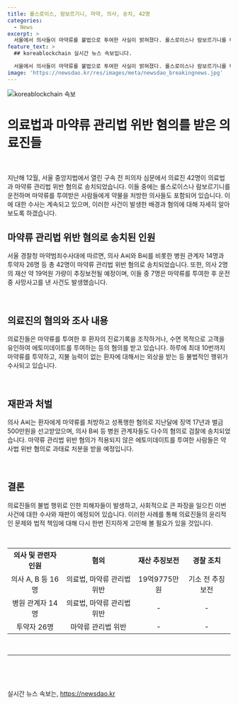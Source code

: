 ```yaml
---
title: 롤스로이스, 람보르기니, 마약, 의사, 송치, 42명
categories:
  - News
excerpt: >
  서울에서 의사들이 마약류를 불법으로 투여한 사실이 밝혀졌다. 롤스로이스나 람보르기니를 타는 고객들에게도 마약을 준 의료인이 포함돼 있다. 이들은 수면 마취제 계열 마약류를 불법 투약하고, 수사를 피하기 위해 진료기록을 조작한 혐의도 받는다. 병원은 환자들로부터 수많은 돈을 받아들였으며, 의사들은 다른 범죄행위에도 연루돼 있다.신씨에게 마약류를 처방하고 환자를 성폭행한 의사도 징역형을 선고받았다.명의 사람들이 마약을 투여받은 사실이 확인됐으며, 이에 대한 경찰 조사가 계속되고 있다.
feature_text: >
  ## koreablockchain 실시간 뉴스 속보입니다.

  서울에서 의사들이 마약류를 불법으로 투여한 사실이 밝혀졌다. 롤스로이스나 람보르기니를 타는 고객들에게도 마약을 준 의료인이 포함돼 있다. 이들은 수면 마취제 계열 마약류를 불법 투약하고, 수사를 피하기 위해 진료기록을 조작한 혐의도 받는다. 병원은 환자들로부터 수많은 돈을 받아들였으며, 의사들은 다른 범죄행위에도 연루돼 있다.신씨에게 마약류를 처방하고 환자를 성폭행한 의사도 징역형을 선고받았다.명의 사람들이 마약을 투여받은 사실이 확인됐으며, 이에 대한 경찰 조사가 계속되고 있다.
image: 'https://newsdao.kr/res/images/meta/newsdao_breakingnews.jpg'
---
```


<p><img src="https://newsdao.kr/res/images/meta/newsdao_breakingnews.jpg" alt="koreablockchain 속보" /></p>

<h1>의료법과 마약류 관리법 위반 혐의를 받은 의료진들</h1>

<p data-ke-size="size16">&nbsp;</p>

<p data-ke-size="size16">지난해 12월, 서울 중앙지법에서 열린 구속 전 피의자 심문에서 의료진 42명이 의료법과 마약류 관리법 위반 혐의로 송치되었습니다. 이들 중에는 롤스로이스나 람보르기니를 운전하며 마약류를 투여받은 사람들에게 약물을 처방한 의사들도 포함되어 있습니다. 이에 대한 수사는 계속되고 있으며, 이러한 사건이 발생한 배경과 혐의에 대해 자세히 알아보도록 하겠습니다.</p>

<h2 data-ke-size="size26">마약류 관리법 위반 혐의로 송치된 인원</h2>

<p data-ke-size="size16">서울 경찰청 마약범죄수사대에 따르면, 의사 A씨와 B씨를 비롯한 병원 관계자 14명과 투약자 26명 등 총 42명이 마약류 관리법 위반 혐의로 송치되었습니다. 또한, 의사 2명의 재산 약 19억원 가량이 추징보전될 예정이며, 이들 중 7명은 마약류를 투여한 후 운전 중 사망사고를 낸 사건도 발생했습니다.</p>

<p data-ke-size="size16">&nbsp;</p>

<h2 data-ke-size="size26">의료진의 혐의와 조사 내용</h2>

<p data-ke-size="size16">의료진들은 마약류를 투여한 후 환자의 진료기록을 조작하거나, 수면 목적으로 고객을 유인하여 에토미데이트를 투여하는 등의 혐의를 받고 있습니다. 하루에 최대 10번까지 마약류를 투약하고, 지불 능력이 없는 환자에 대해서는 외상을 받는 등 불법적인 행위가 수사되고 있습니다.</p>

<p data-ke-size="size16">&nbsp;</p>

<h2 data-ke-size="size26">재판과 처벌</h2>

<p data-ke-size="size16">의사 A씨는 환자에게 마약류를 처방하고 성폭행한 혐의로 지난달에 징역 17년과 벌금 500만원을 선고받았으며, 의사 B씨 등 병원 관계자들도 다수의 혐의로 검찰에 송치되었습니다. 마약류 관리법 위반 혐의가 적용되지 않은 에토미데이트를 투여한 사람들은 약사법 위반 혐의로 과태료 처분을 받을 예정입니다.</p>

<p data-ke-size="size16">&nbsp;</p>

<h2 data-ke-size="size26">결론</h2>

<p data-ke-size="size16">의료진들의 불법 행위로 인한 피해자들이 발생하고, 사회적으로 큰 파장을 일으킨 이번 사건에 대한 수사와 재판이 예정되어 있습니다. 이러한 사례를 통해 의료진들의 윤리적인 문제와 법적 책임에 대해 다시 한번 진지하게 고민해 볼 필요가 있을 것입니다.</p>

<p data-ke-size="size16">&nbsp;</p>

<table>
    <tbody>
        <tr>
            <td style="text-align: center; height: 17px;"><b>의사 및 관련자 인원</b></td>
            <td style="text-align: center; height: 17px;"><b>혐의</b></td>
            <td style="text-align: center; height: 17px;"><b>재산 추징보전</b></td>
            <td style="text-align: center; height: 17px;"><b>경찰 조치</b></td>
        </tr>
        <tr>
            <td style="text-align: center; height: 17px;">의사 A, B 등 16명</td>
            <td style="text-align: center; height: 17px;">의료법, 마약류 관리법 위반</td>
            <td style="text-align: center; height: 17px;">19억9775만원</td>
            <td style="text-align: center; height: 17px;">기소 전 추징보전</td>
        </tr>
        <tr>
            <td style="text-align: center; height: 17px;">병원 관계자 14명</td>
            <td style="text-align: center; height: 17px;">의료법, 마약류 관리법 위반</td>
            <td style="text-align: center; height: 17px;">-</td>
            <td style="text-align: center; height: 17px;">-</td>
        </tr>
        <tr>
            <td style="text-align: center; height: 17px;">투약자 26명</td>
            <td style="text-align: center; height: 17px;">마약류 관리법 위반</td>
            <td style="text-align: center; height: 17px;">-</td>
            <td style="text-align: center; height: 17px;">-</td>
        </tr>
    </tbody>
</table>

<p data-ke-size="size16">&nbsp;</p>

<hr>

<p data-ke-size="size16">&nbsp;</p>

<p data-ke-size="size16">&nbsp;</p>
실시간 뉴스 속보는, <a href="https://newsdao.kr" rel="dofollow">https://newsdao.kr</a>


